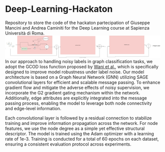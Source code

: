 # Deep-Learning-Hackaton
Repository to store the code of the hackaton partecipation of Giuseppe Mancini and Andrea Caminiti for the Deep Learning course at Sapienza Università di Roma.
![Approach](Hackaton.svg)
In our approach to handling noisy labels in graph classification tasks, we adopt the GCOD loss function proposed by [Wani et al.](https://arxiv.org/pdf/2412.08419), which is specifically designed to improve model robustness under label noise. Our model architecture is based on a Graph Neural Network (GNN) utilizing SAGE convolutional layers for efficient and scalable message passing. To enhance gradient flow and mitigate the adverse effects of noisy supervision, we incorporate the G2 gradient gating mechanism within the network. Additionally, edge attributes are explicitly integrated into the message passing process, enabling the model to leverage both node connectivity and edge-level information.

Each convolutional layer is followed by a residual connection to stabilize training and improve information propagation across the network. For node features, we use the node degree as a simple yet effective structural descriptor. The model is trained using the Adam optimizer with a learning rate of 1e-3. Training is conducted for a total of 60 epochs on each dataset, ensuring a consistent evaluation protocol across experiments. 
